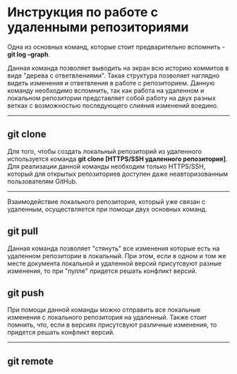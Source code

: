 # Инструкция по работе с удаленными репозиториями

Одна из основных команд, которые стоит предварительно вспомнить - **git log –graph**.

Данная команда позволяет выводить на экран всю историю коммитов в виде "дерева с ответвлениями". Такая структура позволяет наглядно видеть изменения и ответвления в работе с репозиторием.
Данную команду необходимо вспомнить, так как работа на удаленном и локальном репозитории представляет собой работу на двух разных ветках с возможностью последующего слияния изменений воедино.
***

## git clone
Для того, чтобы создать локальный репозиторий из удаленного используется команда **git clone [HTTPS/SSH удаленного репозитория]**. Для реализации данной команды необходим только HTTPS/SSH, который для открытых репозиториев доступен даже неавторизованным пользователям GitHub.
***

Взаимодействие локального репозитория, который уже связан с удаленным, осуществляется при помощи двух основных команд.

## git pull

Данная команда позволяет "стянуть" все изменения которые есть на удаленном репозитории в локальный. При этом, если в одном и том же месте документа локальной и удаленной версий присутсвуют разные изменения, то при "пулле" придется решать конфликт версий.

## git push

При помощи данной команды можно отправить все локальные изменения с локального репозитория на удаленный. Также стоит помнить, что, если в версиях присутсвуют различные изменения, то придется решать конфликт версий.
***

## git remote